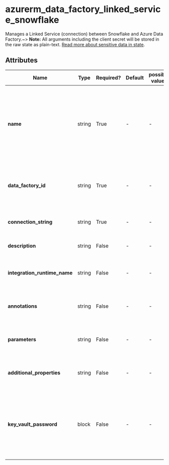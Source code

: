 # azurerm_data_factory_linked_service_snowflake

Manages a Linked Service (connection) between Snowflake and Azure Data Factory.~> **Note:** All arguments including the client secret will be stored in the raw state as plain-text. [Read more about sensitive data in state](/docs/state/sensitive-data.html).

## Attributes

| Name | Type | Required? | Default  | possible values | Description |
| ---- | ---- | --------- | -------- | ----------- | ----------- |
| **name** | string | True | -  |  -  | Specifies the name of the Data Factory Linked Service. Changing this forces a new resource to be created. Must be unique within a data factory. See the [Microsoft documentation](https://docs.microsoft.com/azure/data-factory/naming-rules) for all restrictions. | 
| **data_factory_id** | string | True | -  |  -  | The Data Factory ID in which to associate the Linked Service with. Changing this forces a new resource. | 
| **connection_string** | string | True | -  |  -  | The connection string in which to authenticate with Snowflake. | 
| **description** | string | False | -  |  -  | The description for the Data Factory Linked Service. | 
| **integration_runtime_name** | string | False | -  |  -  | The integration runtime reference to associate with the Data Factory Linked Service. | 
| **annotations** | string | False | -  |  -  | List of tags that can be used for describing the Data Factory Linked Service. | 
| **parameters** | string | False | -  |  -  | A map of parameters to associate with the Data Factory Linked Service. | 
| **additional_properties** | string | False | -  |  -  | A map of additional properties to associate with the Data Factory Linked Service. | 
| **key_vault_password** | block | False | -  |  -  | A `key_vault_password` block. Use this argument to store Snowflake password in an existing Key Vault. It needs an existing Key Vault Data Factory Linked Service. | 

